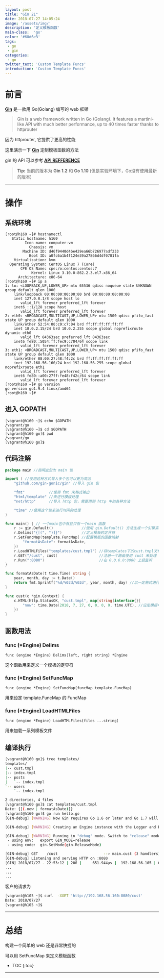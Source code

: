 ```yaml
---
layout: post
title: "Gin 21"
date: 2018-07-27 14:05:24
image: '/assets/img/'
description: '定义模板函数'
main-class:  'go'
color: '#68d6e3'
tags:
 - go
 - gin
categories: 
 - go
twitter_text: 'Custom Template Funcs'
introduction: 'Custom Template Funcs'
---
```


# 前言 #


**[Gin][gin]** 是一款用 Go(Golang) 编写的 web 框架

>Gin is a web framework written in Go (Golang). It features a martini-like API with much better performance, up to 40 times faster thanks to httprouter

因为 httprouter, 它提供了更高的性能

这里演示一下 **[Gin][gin]** 定制模板函数的方法

gin 的 API 可以参考 **[API REFFERENCE][gin_api_doc]**

> **Tip:** 当前的版本为 **Gin 1.2** 和 **Go 1.10** (但是实验环境下，Go没有使用最新的版本)

---

# 操作 #

## 系统环境 ##

~~~
[root@h160 ~]# hostnamectl 
   Static hostname: h160
         Icon name: computer-vm
           Chassis: vm
        Machine ID: d46f9440d4be429ea66b726977adf233
           Boot ID: a0fc6a1b4f124e39a27866d4df0701fa
    Virtualization: kvm
  Operating System: CentOS Linux 7 (Core)
       CPE OS Name: cpe:/o:centos:centos:7
            Kernel: Linux 3.10.0-862.2.3.el7.x86_64
      Architecture: x86-64
[root@h160 ~]# ip a 
1: lo: <LOOPBACK,UP,LOWER_UP> mtu 65536 qdisc noqueue state UNKNOWN group default qlen 1000
    link/loopback 00:00:00:00:00:00 brd 00:00:00:00:00:00
    inet 127.0.0.1/8 scope host lo
       valid_lft forever preferred_lft forever
    inet6 ::1/128 scope host 
       valid_lft forever preferred_lft forever
2: eth0: <BROADCAST,MULTICAST,UP,LOWER_UP> mtu 1500 qdisc pfifo_fast state UP group default qlen 1000
    link/ether 52:54:00:c9:c7:04 brd ff:ff:ff:ff:ff:ff
    inet 10.0.2.15/24 brd 10.0.2.255 scope global noprefixroute dynamic eth0
       valid_lft 84363sec preferred_lft 84363sec
    inet6 fe80::5054:ff:fec9:c704/64 scope link 
       valid_lft forever preferred_lft forever
3: eth1: <BROADCAST,MULTICAST,UP,LOWER_UP> mtu 1500 qdisc pfifo_fast state UP group default qlen 1000
    link/ether 08:00:27:48:f4:2c brd ff:ff:ff:ff:ff:ff
    inet 192.168.56.160/24 brd 192.168.56.255 scope global noprefixroute eth1
       valid_lft forever preferred_lft forever
    inet6 fe80::a00:27ff:fe48:f42c/64 scope link 
       valid_lft forever preferred_lft forever
[root@h160 ~]# go version
go version go1.9.4 linux/amd64
[root@h160 ~]#
~~~

## 进入 GOPATH ##

~~~
[vagrant@h160 ~]$ echo $GOPATH
/vagrant/go
[vagrant@h160 ~]$ cd $GOPATH
[vagrant@h160 go]$ pwd
/vagrant/go
[vagrant@h160 go]$ 
~~~

## 代码注解 ##

~~~go
package main //指明此包为 main 包

import ( //使用这种方式导入多个包可以更为简洁
	"github.com/gin-gonic/gin" //导入 gin 包

	"fmt"           //使用 fmt 来格式输出
	"html/template" //来进行模板处理
	"net/http"      //导入 http 包，需要用到 http 中的各种方法

	"time" //使用这个包来进行时间的处理
)

func main() { // 一个main包中有且只有一个main 函数
	r := gin.Default()             //使用 gin.Default() 方法生成一个引擎实例,这个实例默认情况下已经将 Logger Recovery 进行了装载
	r.Delims("{[(", ")]}")         //定义模板的定界符
	r.SetFuncMap(template.FuncMap{ //配置模板的函数映射
		"formatAsDate": formatAsDate,
	})
	r.LoadHTMLFiles("templates/cust.tmpl") //将templates下的cust.tmpl文件进行加载
	r.GET("/cust", cust)                   //注册一个路由使用 cust 来处理
	r.Run(":8080")                         //在 0.0.0.0:8080 上启监听
}

func formatAsDate(t time.Time) string {
	year, month, day := t.Date()
	return fmt.Sprintf("%d/%02d/%02d", year, month, day) //以一定格式进行显示
}

func cust(c *gin.Context) {
	c.HTML(http.StatusOK, "cust.tmpl", map[string]interface{}{
		"now": time.Date(2018, 7, 27, 0, 0, 0, 0, time.UTC), //设定模板中渲染的内容
	})
}
~~~

## 函数用法 ##

### func (*Engine) Delims ###

~~~
func (engine *Engine) Delims(left, right string) *Engine
~~~

这个函数用来定义一个模板的定界符

### func (*Engine) SetFuncMap ###


~~~
func (engine *Engine) SetFuncMap(funcMap template.FuncMap)
~~~

用来设定 template.FuncMap 的 FuncMap

### func (*Engine) LoadHTMLFiles  ###

~~~
func (engine *Engine) LoadHTMLFiles(files ...string)
~~~

用来加载一系列模板文件




## 编译执行

~~~bash
[vagrant@h160 go]$ tree templates/
templates/
|-- cust.tmpl
|-- index.tmpl
|-- posts
|   `-- index.tmpl
`-- users
    `-- index.tmpl

2 directories, 4 files
[vagrant@h160 go]$ cat templates/cust.tmpl 
Date: {[(.now | formatAsDate)]}
[vagrant@h160 go]$ go run hello.go
[GIN-debug] [WARNING] Now Gin requires Go 1.6 or later and Go 1.7 will be required soon.

[GIN-debug] [WARNING] Creating an Engine instance with the Logger and Recovery middleware already attached.

[GIN-debug] [WARNING] Running in "debug" mode. Switch to "release" mode in production.
 - using env:	export GIN_MODE=release
 - using code:	gin.SetMode(gin.ReleaseMode)

[GIN-debug] GET    /cust                     --> main.cust (3 handlers)
[GIN-debug] Listening and serving HTTP on :8080
[GIN] 2018/07/27 - 22:53:12 | 200 |     651.944µs |  192.168.56.105 | GET      /cust
...
...
...
~~~

客户的请求为

~~~bash
[vagrant@h105 ~]$ curl  -XGET 'http://192.168.56.160:8080/cust'
Date: 2018/07/27
[vagrant@h105 ~]$ 
~~~

---

# 总结 #

构建一个简单的 web 还是非常快捷的

可以用  SetFuncMap 来定义模板函数

* TOC
{:toc}

---

[gin]:https://github.com/gin-gonic/gin
[gin_api_doc]:https://godoc.org/github.com/gin-gonic/gin
[validator]:https://godoc.org/gopkg.in/go-playground/validator.v8






